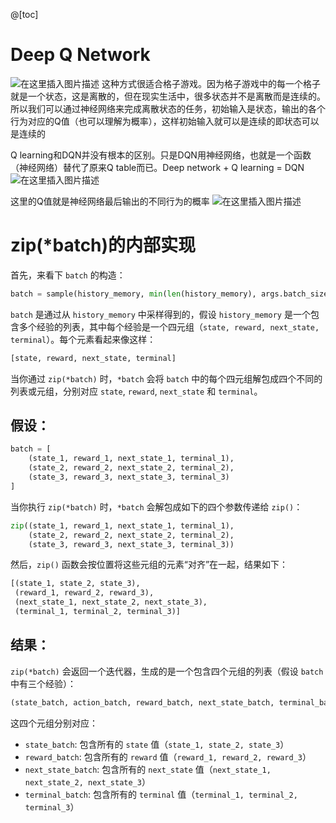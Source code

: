 @[toc]
#  Deep Q Network
![在这里插入图片描述](https://i-blog.csdnimg.cn/direct/58657a6bc20041ea8bc2b499adbcd338.png)
这种方式很适合格子游戏。因为格子游戏中的每一个格子就是一个状态，这是离散的，但在现实生活中，很多状态并不是离散而是连续的。所以我们可以通过神经网络来完成离散状态的任务，初始输入是状态，输出的各个行为对应的Q值（也可以理解为概率），这样初始输入就可以是连续的即状态可以是连续的

 
Q learning和DQN并没有根本的区别。只是DQN用神经网络，也就是一个函数（神经网络）替代了原来Q table而已。Deep network + Q learning = DQN
![在这里插入图片描述](https://i-blog.csdnimg.cn/direct/cddf766fe5ba4669a96e6634fd3064b2.png)

这里的Q值就是神经网络最后输出的不同行为的概率
![在这里插入图片描述](https://i-blog.csdnimg.cn/direct/ca9213f377944c0fa30f48f81fd6af7e.png)

#  zip(*batch)的内部实现

首先，来看下 `batch` 的构造：

```python
batch = sample(history_memory, min(len(history_memory), args.batch_size))
```

`batch` 是通过从 `history_memory` 中采样得到的，假设 `history_memory` 是一个包含多个经验的列表，其中每个经验是一个四元组（`state, reward, next_state, terminal`）。每个元素看起来像这样：

```python
[state, reward, next_state, terminal]
```

当你通过 `zip(*batch)` 时，`*batch` 会将 `batch` 中的每个四元组解包成四个不同的列表或元组，分别对应 `state`, `reward`, `next_state` 和 `terminal`。

## 假设：
```python
batch = [
    (state_1, reward_1, next_state_1, terminal_1),
    (state_2, reward_2, next_state_2, terminal_2),
    (state_3, reward_3, next_state_3, terminal_3)
]
```

当你执行 `zip(*batch)` 时，`*batch` 会解包成如下的四个参数传递给 `zip()`：

```python
zip((state_1, reward_1, next_state_1, terminal_1), 
    (state_2, reward_2, next_state_2, terminal_2), 
    (state_3, reward_3, next_state_3, terminal_3))
```

然后，`zip()` 函数会按位置将这些元组的元素“对齐”在一起，结果如下：

```python
[(state_1, state_2, state_3), 
 (reward_1, reward_2, reward_3), 
 (next_state_1, next_state_2, next_state_3), 
 (terminal_1, terminal_2, terminal_3)]
```

## 结果：
`zip(*batch)` 会返回一个迭代器，生成的是一个包含四个元组的列表（假设 `batch` 中有三个经验）：

```python
(state_batch, action_batch, reward_batch, next_state_batch, terminal_batch)
```

这四个元组分别对应：

- `state_batch`: 包含所有的 `state` 值（`state_1, state_2, state_3`）
- `reward_batch`: 包含所有的 `reward` 值（`reward_1, reward_2, reward_3`）
- `next_state_batch`: 包含所有的 `next_state` 值（`next_state_1, next_state_2, next_state_3`）
- `terminal_batch`: 包含所有的 `terminal` 值（`terminal_1, terminal_2, terminal_3`）

